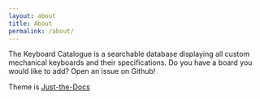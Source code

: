 ```yaml
---
layout: about
title: About
permalink: /about/
---
```


The Keyboard Catalogue is a searchable database displaying all custom mechanical keyboards and their specifications. Do you have a board you would like to add? Open an issue on Github!

Theme is [Just-the-Docs](https://just-the-docs.github.io/just-the-docs/)
